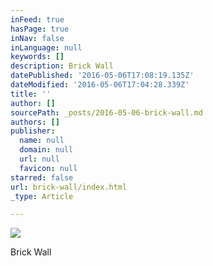 ```yaml
---
inFeed: true
hasPage: true
inNav: false
inLanguage: null
keywords: []
description: Brick Wall
datePublished: '2016-05-06T17:08:19.135Z'
dateModified: '2016-05-06T17:04:28.339Z'
title: ''
author: []
sourcePath: _posts/2016-05-06-brick-wall.md
authors: []
publisher:
  name: null
  domain: null
  url: null
  favicon: null
starred: false
url: brick-wall/index.html
_type: Article

---
```

![](https://the-grid-user-content.s3-us-west-2.amazonaws.com/98dcab4a-0038-4de9-8a23-48d5d18e62b9.jpg)

Brick Wall